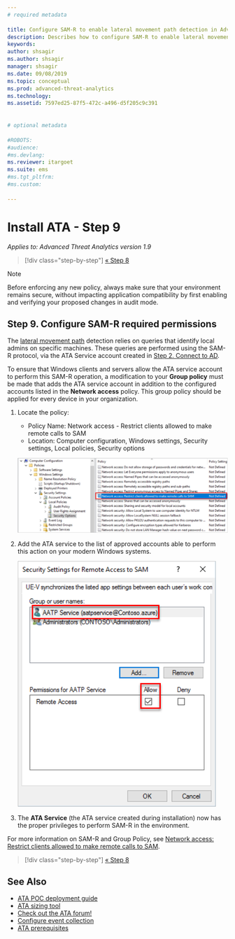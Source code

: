 ```yaml
---
# required metadata

title: Configure SAM-R to enable lateral movement path detection in Advanced Threat Analytics
description: Describes how to configure SAM-R to enable lateral movement path detection in Advanced Threat Analytics (ATA)
keywords:
author: shsagir
ms.author: shsagir
manager: shsagir
ms.date: 09/08/2019
ms.topic: conceptual
ms.prod: advanced-threat-analytics
ms.technology:
ms.assetid: 7597ed25-87f5-472c-a496-d5f205c9c391


# optional metadata

#ROBOTS:
#audience:
#ms.devlang:
ms.reviewer: itargoet
ms.suite: ems
#ms.tgt_pltfrm:
#ms.custom:

---
```


# Install ATA - Step 9

*Applies to: Advanced Threat Analytics version 1.9*

> [!div class="step-by-step"]
> [« Step 8](install-ata-step7.md)

> [!NOTE]
> Before enforcing any new policy, always make sure that your environment remains secure, without impacting application compatibility by first enabling and verifying your proposed changes in audit mode. 

## Step 9. Configure SAM-R required permissions

The [lateral movement path](use-case-lateral-movement-path.md) detection relies on queries that identify local admins on specific machines. These queries are performed using the SAM-R protocol, via the ATA Service account created in [Step 2. Connect to AD](install-ata-step2.md).
 
To ensure that Windows clients and servers allow the ATA service account to perform this SAM-R operation, a modification to your **Group policy** must be made that adds the ATA service account in addition to the configured accounts listed in the **Network access** policy. This group policy should be applied for every device in your organization. 

1. Locate the policy:

   - Policy Name: Network access - Restrict clients allowed to make remote calls to SAM
   - Location: Computer configuration, Windows settings, Security settings, Local policies, Security options
  
   ![Locate the policy](media/samr-policy-location.png)

2. Add the ATA service to the list of approved accounts able to perform this action on your modern Windows systems.
 
   ![Add the service](media/samr-add-service.png)

3. The **ATA Service** (the ATA service created during installation) now has the proper privileges to perform SAM-R in the environment.

 For more information on SAM-R and Group Policy, see [Network access: Restrict clients allowed to make remote calls to SAM](/windows/security/threat-protection/security-policy-settings/network-access-restrict-clients-allowed-to-make-remote-sam-calls).


> [!div class="step-by-step"]
> [« Step 8](install-ata-step7.md)

## See Also
- [ATA POC deployment guide](https://aka.ms/atapoc)
- [ATA sizing tool](https://aka.ms/atasizingtool)
- [Check out the ATA forum!](https://social.technet.microsoft.com/Forums/security/home?forum=mata)
- [Configure event collection](configure-event-collection.md)
- [ATA prerequisites](ata-prerequisites.md)